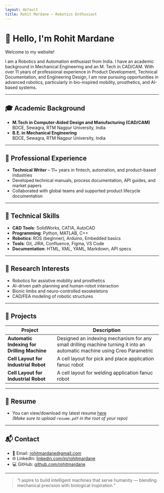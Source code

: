```yaml
---
layout: default
title: Rohit Mardane – Robotics Enthusiast
---
```


# 👋 Hello, I'm **Rohit Mardane**

Welcome to my website!

I am a Robotics and Automation enthusiast from India. I have an academic background in Mechanical Engineering and an M. Tech in CAD/CAM. With over 11 years of professional experience in Product Development, Technical Documentation, and Engineering Design, I am now pursuing opportunities in advanced robotics, particularly in bio-inspired mobility, prosthetics, and AI-based systems.

---

## 🎓 Academic Background

- **M.Tech in Computer-Aided Design and Manufacturing (CAD/CAM)**  
  BDCE, Sewagra, RTM Nagpur University, India 
- **B.E. in Mechanical Engineering**  
  BDCE, Sewagra, RTM Nagpur University, India

---

## 💼 Professional Experience

- **Technical Writer** – 11+ years in fintech, automation, and product-based industries
- Developed technical manuals, process documentation, API guides, and market papers
- Collaborated with global teams and supported product lifecycle documentation

---

## 🔧 Technical Skills

- **CAD Tools**: SolidWorks, CATIA, AutoCAD
- **Programming**: Python, MATLAB, C++
- **Robotics**: ROS (beginner), Arduino, Embedded basics
- **Tools**: Git, JIRA, Confluence, Figma, VS Code
- **Documentation**: HTML, XML, YAML, Markdown, API specs

---

## 🔬 Research Interests

- Robotics for assistive mobility and prosthetics
- AI-driven path planning and human-robot interaction
- Bionic limbs and neuro-controlled exoskeletons
- CAD/FEA modeling of robotic structures

---

## 📁 Projects

| Project | Description |
|--------|-------------|
| **Automatic Indexing for Drilling Machine** | Designed an indexing mechanism for any small drilling machine turning it into an automatic machine using Creo Parametric |
| **Cell Layout for Industrial Robot** | A cell layout for pick and place application fanuc robot|
| **Cell Layout for Industrial Robot** | A cell layout for welding application fanuc robot |

---

## 📜 Resume

- You can view/download my latest resume [here](./resume.pdf)  
*(Make sure to upload `resume.pdf` in the root of your repo)*

---

## 📬 Contact

- 📧 Email: [rohitmardane@gmail.com](mailto:rohitmardane@gmail.com)
- 🌐 LinkedIn: [linkedin.com/in/rohitmardane](https://linkedin.com/in/rohitmardane)
- 💻 GitHub: [github.com/rohitmardane](https://github.com/rohitmardane)

---

> “I aspire to build intelligent machines that serve humanity — blending mechanical precision with biological inspiration.”


